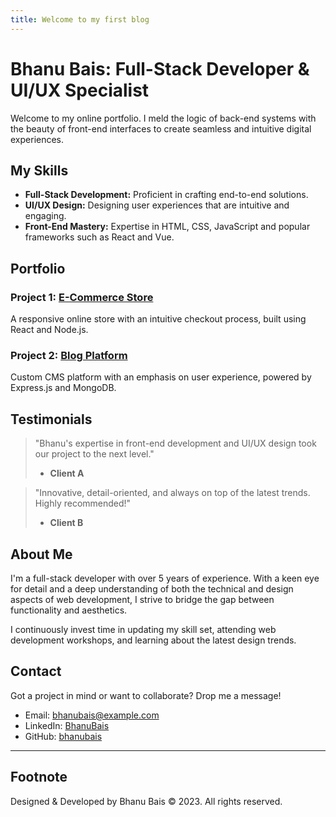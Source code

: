 ```yaml
---
title: Welcome to my first blog
---
```


# Bhanu Bais: Full-Stack Developer & UI/UX Specialist

Welcome to my online portfolio. I meld the logic of back-end systems with the beauty of front-end interfaces to create seamless and intuitive digital experiences.

## My Skills

- **Full-Stack Development:** Proficient in crafting end-to-end solutions.
- **UI/UX Design:** Designing user experiences that are intuitive and engaging.
- **Front-End Mastery:** Expertise in HTML, CSS, JavaScript and popular frameworks such as React and Vue.

## Portfolio

### Project 1: [E-Commerce Store](#)

A responsive online store with an intuitive checkout process, built using React and Node.js.

### Project 2: [Blog Platform](#)

Custom CMS platform with an emphasis on user experience, powered by Express.js and MongoDB.

## Testimonials

> "Bhanu's expertise in front-end development and UI/UX design took our project to the next level." 
> - **Client A**

> "Innovative, detail-oriented, and always on top of the latest trends. Highly recommended!"
> - **Client B**

## About Me

I'm a full-stack developer with over 5 years of experience. With a keen eye for detail and a deep understanding of both the technical and design aspects of web development, I strive to bridge the gap between functionality and aesthetics.

I continuously invest time in updating my skill set, attending web development workshops, and learning about the latest design trends.

## Contact

Got a project in mind or want to collaborate? Drop me a message!

- Email: [bhanubais@example.com](mailto:bhanubais@example.com)
- LinkedIn: [BhanuBais](https://www.linkedin.com/in/bhanubais/)
- GitHub: [bhanubais](https://github.com/bhanubais)

---

## Footnote

Designed & Developed by Bhanu Bais © 2023. All rights reserved.
